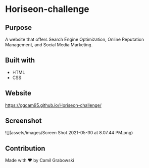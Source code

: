 # Horiseon-challenge

## Purpose
A website that offers Search Engine Optimization, Online Reputation Management, and Social Media Marketing.

## Built with
* HTML
* CSS

## Website
https://cgcam95.github.io/Horiseon-challenge/

## Screenshot
![](assets/images/Screen Shot 2021-05-30 at 8.07.44 PM.png)

## Contribution
Made with ❤️ by Camil Grabowski
